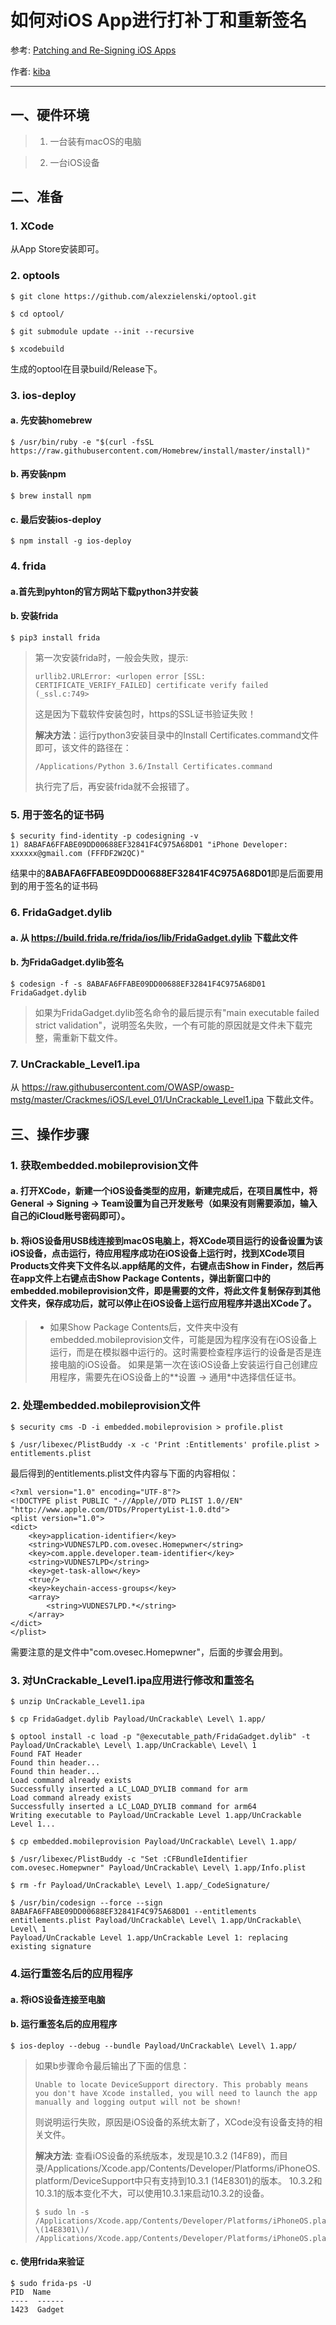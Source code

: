 # 如何对iOS App进行打补丁和重新签名

参考: [Patching and Re-Signing iOS Apps](http://www.vantagepoint.sg/blog/85-patching-and-re-signing-ios-apps)

作者: [kiba](https://github.com/ovekiba/)



--------



## 一、硬件环境

> 1. 一台装有macOS的电脑

> 2. 一台iOS设备



## 二、准备

### 1. XCode

从App Store安装即可。


### 2. optools

```shell
$ git clone https://github.com/alexzielenski/optool.git

$ cd optool/

$ git submodule update --init --recursive

$ xcodebuild
```
生成的optool在目录build/Release下。


### 3. ios-deploy

#### a. 先安装homebrew
```shell
$ /usr/bin/ruby -e "$(curl -fsSL https://raw.githubusercontent.com/Homebrew/install/master/install)"
```

#### b. 再安装npm
```shell
$ brew install npm
```

#### c. 最后安装ios-deploy
```shell
$ npm install -g ios-deploy
```


### 4. frida

#### a.首先到pyhton的官方网站下载python3并安装

#### b. 安装frida
```shell
$ pip3 install frida
```

> 第一次安装frida时，一般会失败，提示:
> ```shell
> urllib2.URLError: <urlopen error [SSL: CERTIFICATE_VERIFY_FAILED] certificate verify failed (_ssl.c:749>
> ```
> 这是因为下载软件安装包时，https的SSL证书验证失败！
> 
> **解决方法**：运行python3安装目录中的Install Certificates.command文件即可，该文件的路径在：
> ```shell
> /Applications/Python 3.6/Install Certificates.command
> ```
> 执行完了后，再安装frida就不会报错了。


### 5. 用于签名的证书码

```shell
$ security find-identity -p codesigning -v
1) 8ABAFA6FFABE09DD00688EF32841F4C975A68D01 "iPhone Developer: xxxxxx@gmail.com (FFFDF2W2QC)"
```
结果中的**8ABAFA6FFABE09DD00688EF32841F4C975A68D01**即是后面要用到的用于签名的证书码


### 6. FridaGadget.dylib

#### a. 从 https://build.frida.re/frida/ios/lib/FridaGadget.dylib 下载此文件


#### b. 为FridaGadget.dylib签名
```shell
$ codesign -f -s 8ABAFA6FFABE09DD00688EF32841F4C975A68D01 FridaGadget.dylib
```

> 如果为FridaGadget.dylib签名命令的最后提示有"main executable failed strict validation"，说明签名失败，一个有可能的原因就是文件未下载完整，需重新下载文件。


### 7. UnCrackable_Level1.ipa
从 https://raw.githubusercontent.com/OWASP/owasp-mstg/master/Crackmes/iOS/Level_01/UnCrackable_Level1.ipa 下载此文件。



## 三、操作步骤

### 1. 获取embedded.mobileprovision文件

#### a. 打开XCode，新建一个iOS设备类型的应用，新建完成后，在项目属性中，将**General -> Signing -> Team**设置为自己开发账号（如果没有则需要添加，输入自己的iCloud账号密码即可）。

#### b. 将iOS设备用USB线连接到macOS电脑上，将XCode项目运行的设备设置为该iOS设备，点击运行，待应用程序成功在iOS设备上运行时，找到XCode项目Products文件夹下文件名以.app结尾的文件，右键点击Show in Finder，然后再在app文件上右键点击Show Package Contents，弹出新窗口中的embedded.mobileprovision文件，即是需要的文件，将此文件复制保存到其他文件夹，保存成功后，就可以停止在iOS设备上运行应用程序并退出XCode了。

> * 如果Show Package Contents后，文件夹中没有embedded.mobileprovision文件，可能是因为程序没有在iOS设备上运行，而是在模拟器中运行的。这时需要检查程序运行的设备是否是连接电脑的iOS设备。
> 如果是第一次在该iOS设备上安装运行自己创建应用程序，需要先在iOS设备上的**设置 -> 通用*中选择信任证书。


### 2. 处理embedded.mobileprovision文件

```shell
$ security cms -D -i embedded.mobileprovision > profile.plist

$ /usr/libexec/PlistBuddy -x -c 'Print :Entitlements' profile.plist > entitlements.plist
```

最后得到的entitlements.plist文件内容与下面的内容相似：
```shell
<?xml version="1.0" encoding="UTF-8"?>
<!DOCTYPE plist PUBLIC "-//Apple//DTD PLIST 1.0//EN" "http://www.apple.com/DTDs/PropertyList-1.0.dtd">
<plist version="1.0">
<dict>
	<key>application-identifier</key>
	<string>VUDNES7LPD.com.ovesec.Homepwner</string>
	<key>com.apple.developer.team-identifier</key>
	<string>VUDNES7LPD</string>
	<key>get-task-allow</key>
	<true/>
	<key>keychain-access-groups</key>
	<array>
		<string>VUDNES7LPD.*</string>
	</array>
</dict>
</plist>
```
需要注意的是文件中"com.ovesec.Homepwner"，后面的步骤会用到。


### 3. 对UnCrackable_Level1.ipa应用进行修改和重签名

```shell
$ unzip UnCrackable_Level1.ipa

$ cp FridaGadget.dylib Payload/UnCrackable\ Level\ 1.app/

$ optool install -c load -p "@executable_path/FridaGadget.dylib" -t Payload/UnCrackable\ Level\ 1.app/UnCrackable\ Level\ 1
Found FAT Header
Found thin header...
Found thin header...
Load command already exists
Successfully inserted a LC_LOAD_DYLIB command for arm
Load command already exists
Successfully inserted a LC_LOAD_DYLIB command for arm64
Writing executable to Payload/UnCrackable Level 1.app/UnCrackable Level 1...

$ cp embedded.mobileprovision Payload/UnCrackable\ Level\ 1.app/

$ /usr/libexec/PlistBuddy -c "Set :CFBundleIdentifier com.ovesec.Homepwner" Payload/UnCrackable\ Level\ 1.app/Info.plist

$ rm -fr Payload/UnCrackable\ Level\ 1.app/_CodeSignature/

$ /usr/bin/codesign --force --sign 8ABAFA6FFABE09DD00688EF32841F4C975A68D01 --entitlements entitlements.plist Payload/UnCrackable\ Level\ 1.app/UnCrackable\ Level\ 1
Payload/UnCrackable Level 1.app/UnCrackable Level 1: replacing existing signature
```


### 4.运行重签名后的应用程序

#### a. 将iOS设备连接至电脑


#### b. 运行重签名后的应用程序
```shell
$ ios-deploy --debug --bundle Payload/UnCrackable\ Level\ 1.app/
```

> 如果b步骤命令最后输出了下面的信息：
> ```shell
> Unable to locate DeviceSupport directory. This probably means you don't have Xcode installed, you will need to launch the app manually and logging output will not be shown!
> ```
> 则说明运行失败，原因是iOS设备的系统太新了，XCode没有设备支持的相关文件。
>
> **解决方法**: 查看iOS设备的系统版本，发现是10.3.2 (14F89)，而目录/Applications/Xcode.app/Contents/Developer/Platforms/iPhoneOS.platform/DeviceSupport中只有支持到10.3.1 (14E8301)的版本。
> 10.3.2和10.3.1的版本变化不大，可以使用10.3.1来启动10.3.2的设备。
> ```shell
> $ sudo ln -s /Applications/Xcode.app/Contents/Developer/Platforms/iPhoneOS.platform/DeviceSupport/10.3.1 \(14E8301\)/ /Applications/Xcode.app/Contents/Developer/Platforms/iPhoneOS.platform/DeviceSupport/10.3
> ```


#### c. 使用frida来验证
```shell
$ sudo frida-ps -U
PID  Name
----  ------
1423  Gadget
```
